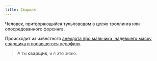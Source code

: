 ```yaml
---
title: Сварщик
---
```

Человек, притворяющийся тульповодом в целях троллинга или опосредованного форсинга.

Происходит из известного [анекдота про мальчика, надевшего маску сварщика и попавшегося педофилу](https://www.anekdot.ru/id/-490400007/).

> А ты **сварщик**, и я это знаю.
